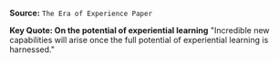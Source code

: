 **Source:** `The Era of Experience Paper`

**Key Quote: On the potential of experiential learning**
"Incredible new capabilities will arise once the full potential of experiential learning is harnessed."
